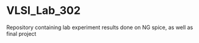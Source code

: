 # VLSI_Lab_302
Repository containing lab experiment results done on NG spice, as well as final project
